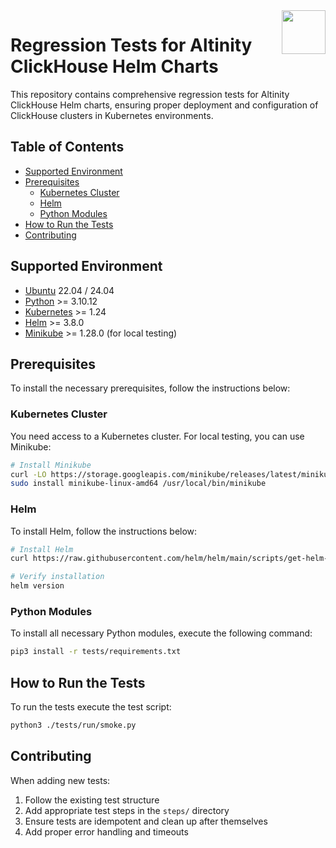<img align="right" style="width: 5em;" src="https://github.com/user-attachments/assets/1e97270f-7925-4cc2-8791-8d0cc77fe512">


#  Regression Tests for Altinity ClickHouse Helm Charts

This repository contains comprehensive regression tests for Altinity ClickHouse Helm charts, ensuring proper deployment and configuration of ClickHouse clusters in Kubernetes environments.

##  Table of Contents

* [Supported Environment](#supported-environment)
* [Prerequisites](#prerequisites)
  * [Kubernetes Cluster](#kubernetes-cluster)
  * [Helm](#helm)
  * [Python Modules](#python-modules)
* [How to Run the Tests](#-how-to-run-the-tests)
* [Contributing](#contributing)


##  Supported Environment

- [Ubuntu](https://ubuntu.com/) 22.04 / 24.04
- [Python](https://www.python.org/downloads/) >= 3.10.12
- [Kubernetes](https://kubernetes.io/) >= 1.24
- [Helm](https://helm.sh/) >= 3.8.0
- [Minikube](https://minikube.sigs.k8s.io/) >= 1.28.0 (for local testing)

##  Prerequisites

To install the necessary prerequisites, follow the instructions below:

###  Kubernetes Cluster

You need access to a Kubernetes cluster. For local testing, you can use Minikube:

```bash
# Install Minikube
curl -LO https://storage.googleapis.com/minikube/releases/latest/minikube-linux-amd64
sudo install minikube-linux-amd64 /usr/local/bin/minikube
```

###  Helm

To install Helm, follow the instructions below:

```bash
# Install Helm
curl https://raw.githubusercontent.com/helm/helm/main/scripts/get-helm-3 | bash

# Verify installation
helm version
```

###  Python Modules

To install all necessary Python modules, execute the following command:

```bash
pip3 install -r tests/requirements.txt
```

##  How to Run the Tests

To run the tests execute the test script:

```bash
python3 ./tests/run/smoke.py
```

## Contributing

When adding new tests:

1. Follow the existing test structure
2. Add appropriate test steps in the `steps/` directory
3. Ensure tests are idempotent and clean up after themselves
4. Add proper error handling and timeouts

